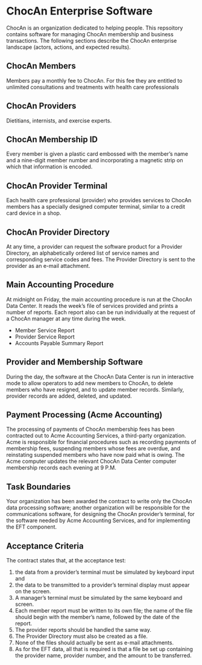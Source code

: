 # ChocAn Enterprise Software
ChocAn is an organization dedicated to helping people. This repsoitory contains software for managing ChocAn membership and business transactions. The following sections describe the ChocAn enterprise landscape (actors, actions, and expected results).

## ChocAn Members
Members pay a monthly fee to ChocAn. For this fee they are entitled to unlimited consultations and treatments with health care professionals

## ChocAn Providers
Dietitians, internists, and exercise experts. 

## ChocAn Membership ID
Every member is given a plastic card embossed with the member’s name and a nine-digit member number and incorporating a magnetic strip on which that information is encoded. 

## ChocAn Provider Terminal
Each health care professional (provider) who provides services to ChocAn members has a specially designed computer terminal, similar to a credit card device in a shop. 

## ChocAn Provider Directory 
At any time, a provider can request the software product for a Provider Directory, an alphabetically ordered list of service names and corresponding service codes and fees. The Provider Directory is sent to the provider as an e-mail attachment.

## Main Accounting Procedure
At midnight on Friday, the main accounting procedure is run at the ChocAn Data Center. It reads the week’s file of services provided and prints a number of reports. Each report also can be run individually at the request of a ChocAn manager at any time during the week.
- Member Service Report
- Provider Service Report
- Accounts Payable Summary Report

## Provider and Membership Software
During the day, the software at the ChocAn Data Center is run in interactive mode to allow operators to add new members to ChocAn, to delete members who have resigned, and to update member records. Similarly, provider records are added, deleted, and updated.

## Payment Processing (Acme Accounting)
The processing of payments of ChocAn membership fees has been contracted out to Acme Accounting Services, a third-party organization. Acme is responsible for financial procedures such as recording payments of membership fees, suspending members whose fees are overdue, and reinstating suspended members who have now paid what is owing. The Acme computer updates the relevant ChocAn Data Center computer membership records each evening at 9 P.M.

## Task Boundaries
Your organization has been awarded the contract to write only the ChocAn data processing software; another organization will be responsible for the communications software, for designing the ChocAn provider’s terminal, for the software needed by Acme Accounting Services, and for implementing the EFT component. 

## Acceptance Criteria
The contract states that, at the acceptance test:
1.	the data from a provider’s terminal must be simulated by keyboard input and 
2.	the data to be transmitted to a provider’s terminal display must appear on the screen. 
3.	A manager’s terminal must be simulated by the same keyboard and screen. 
4.	Each member report must be written to its own file; the name of the file should begin with the member’s name, followed by the date of the report. 
5.	The provider reports should be handled the same way. 
6.	The Provider Directory must also be created as a file. 
7.	None of the files should actually be sent as e-mail attachments. 
8.	As for the EFT data, all that is required is that a file be set up containing the provider name, provider number, and the amount to be transferred.
